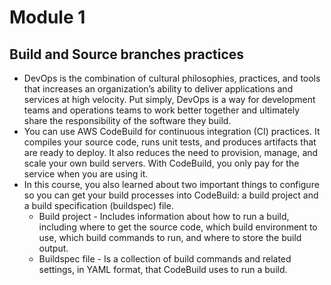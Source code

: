 # Module 1

## Build and Source branches practices
- DevOps is the combination of cultural philosophies, practices, and tools that increases an organization’s ability to deliver applications and services at high velocity. Put simply, DevOps is a way for development teams and operations teams to work better together and ultimately share the responsibility of the software they build.
- You can use AWS CodeBuild for continuous integration (CI) practices. It compiles your source code, runs unit tests, and produces artifacts that are ready to deploy. It also reduces the need to provision, manage, and scale your own build servers. With CodeBuild, you only pay for the service when you are using it.
- In this course, you also learned about two important things to configure so you can get your build processes into CodeBuild: a build project and a build specification (buildspec) file.
    - Build project - Includes information about how to run a build, including where to get the source code, which build environment to use, which build commands to run, and where to store the build output.
    - Buildspec file - Is a collection of build commands and related settings, in YAML format, that CodeBuild uses to run a build.
